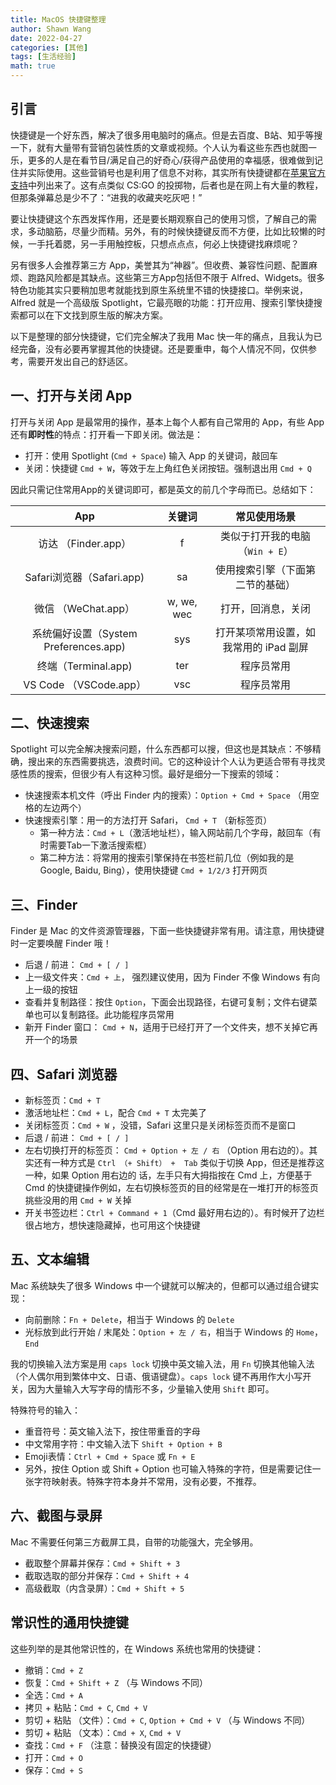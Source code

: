 ```yaml
---
title: MacOS 快捷键整理
author: Shawn Wang
date: 2022-04-27
categories: [其他]
tags: [生活经验]
math: true
---
```


## 引言

快捷键是一个好东西，解决了很多用电脑时的痛点。但是去百度、B站、知乎等搜一下，就有大量带有营销包装性质的文章或视频。个人认为看这些东西也就图一乐，更多的人是在看节目/满足自己的好奇心/获得产品使用的幸福感，很难做到记住并实际使用。这些营销号也是利用了信息不对称，其实所有快捷键都在[苹果官方支持](https://support.apple.com/zh-cn/HT201236)中列出来了。这有点类似 CS:GO 的投掷物，后者也是在网上有大量的教程，但那条弹幕总是少不了：“进我的收藏夹吃灰吧！”

要让快捷键这个东西发挥作用，还是要长期观察自己的使用习惯，了解自己的需求，多动脑筋，尽量少而精。另外，有的时候快捷键反而不方便，比如比较懒的时候，一手托着腮，另一手用触控板，只想点点点，何必上快捷键找麻烦呢？


另有很多人会推荐第三方 App，美誉其为“神器”。但收费、兼容性问题、配置麻烦、跑路风险都是其缺点。这些第三方App包括但不限于 Alfred、Widgets。很多特色功能其实只要稍加思考就能找到原生系统里不错的快捷接口。举例来说，Alfred 就是一个高级版 Spotlight，它最亮眼的功能：打开应用、搜索引擎快捷搜索都可以在下文找到原生版的解决方案。

以下是整理的部分快捷键，它们完全解决了我用 Mac 快一年的痛点，且我认为已经完备，没有必要再掌握其他的快捷键。还是要重申，每个人情况不同，仅供参考，需要开发出自己的舒适区。





## 一、打开与关闭 App

打开与关闭 App 是最常用的操作，基本上每个人都有自己常用的 App，有些 App 还有**即时性**的特点：打开看一下即关闭。做法是：

- 打开：使用 Spotlight (`Cmd + Space`) 输入 App 的关键词，敲回车
- 关闭：快捷键 `Cmd + W`，等效于左上角红色关闭按钮。强制退出用 `Cmd + Q`

因此只需记住常用App的关键词即可，都是英文的前几个字母而已。总结如下：

| App  |关键词 | 常见使用场景 |
| :-: | :-: | :-: |
| 访达 （Finder.app） |   f   | 类似于打开我的电脑（`Win + E`） |
| Safari浏览器（Safari.app) |   sa    | 使用搜索引擎（下面第二节的基础） | 
| 微信 （WeChat.app） |    w, we, wec    | 打开，回消息，关闭 |
| 系统偏好设置（System Preferences.app) | sys | 打开某项常用设置，如我常用的 iPad 副屏 |
| 终端（Terminal.app) | ter | 程序员常用 |
| VS Code （VSCode.app） |    vsc   | 程序员常用 |



## 二、快速搜索

Spotlight 可以完全解决搜索问题，什么东西都可以搜，但这也是其缺点：不够精确，搜出来的东西需要挑选，浪费时间。它的这种设计个人认为更适合带有寻找灵感性质的搜索，但很少有人有这种习惯。最好是细分一下搜索的领域：
- 快速搜索本机文件（呼出 Finder 内的搜索）：`Option + Cmd + Space` （用空格的左边两个）
- 快速搜索引擎：用一的方法打开 Safari， `Cmd + T` （新标签页）
    - 第一种方法：`Cmd + L`（激活地址栏），输入网站前几个字母，敲回车（有时需要Tab一下激活搜索框）
    - 第二种方法：将常用的搜索引擎保持在书签栏前几位（例如我的是 Google, Baidu, Bing），使用快捷键 `Cmd + 1/2/3` 打开网页
    
## 三、Finder

Finder 是 Mac 的文件资源管理器，下面一些快捷键非常有用。请注意，用快捷键时一定要唤醒 Finder 哦！

- 后退 / 前进： `Cmd + [ / ]`  
- 上一级文件夹：`Cmd + 上`， 强烈建议使用，因为 Finder 不像 Windows 有向上一级的按钮
- 查看并复制路径：按住 `Option`，下面会出现路径，右键可复制；文件右键菜单也可以复制路径。此功能程序员常用
- 新开 Finder 窗口： `Cmd + N`，适用于已经打开了一个文件夹，想不关掉它再开一个的场景



## 四、Safari 浏览器

- 新标签页：`Cmd + T`
- 激活地址栏：`Cmd + L`，配合 `Cmd + T` 太完美了
- 关闭标签页：`Cmd + W` ，没错，Safari 这里只是关闭标签页而不是窗口
- 后退 / 前进： `Cmd + [ / ]`  
- 左右切换打开的标签页： `Cmd + Option + 左 / 右` （Option 用右边的）。其实还有一种方式是 `Ctrl （+ Shift） +  Tab` 类似于切换 App，但还是推荐这一种，如果 Option 用右边的 话，左手只有大拇指按在 Cmd 上，方便基于 Cmd 的快捷键操作例如，左右切换标签页的目的经常是在一堆打开的标签页挑些没用的用 `Cmd + W` 关掉
- 开关书签边栏：`Ctrl + Command + 1`（Cmd 最好用右边的）。有时候开了边栏很占地方，想快速隐藏掉，也可用这个快捷键




## 五、文本编辑

Mac 系统缺失了很多 Windows 中一个键就可以解决的，但都可以通过组合键实现：
- 向前删除：`Fn + Delete`，相当于 Windows 的 `Delete`
- 光标放到此行开始 / 末尾处：`Option + 左 / 右`，相当于 Windows 的 `Home`，`End`

我的切换输入法方案是用 `caps lock` 切换中英文输入法，用 `Fn` 切换其他输入法（个人偶尔用到繁体中文、日语、俄语键盘）。`caps lock` 键不再用作大小写开关，因为大量输入大写字母的情形不多，少量输入使用 `Shift` 即可。

特殊符号的输入：
- 重音符号：英文输入法下，按住带重音的字母
- 中文常用字符：中文输入法下 `Shift + Option + B`
- Emoji表情：`Ctrl + Cmd + Space` 或 `Fn + E`
- 另外，按住 Option 或 Shift + Option 也可输入特殊的字符，但是需要记住一张字符映射表。特殊字符本身并不常用，没有必要，不推荐。



## 六、截图与录屏

Mac 不需要任何第三方截屏工具，自带的功能强大，完全够用。


- 截取整个屏幕并保存：`Cmd + Shift + 3`
- 截取选取的部分并保存：`Cmd + Shift + 4`
- 高级截取（内含录屏）：`Cmd + Shift + 5`



## 常识性的通用快捷键

这些列举的是其他常识性的，在 Windows 系统也常用的快捷键：
- 撤销：`Cmd + Z`
- 恢复：`Cmd + Shift + Z` （与 Windows 不同）
- 全选：`Cmd + A`
- 拷贝 + 粘贴：`Cmd + C`, `Cmd + V`
- 剪切 + 粘贴 （文件）：`Cmd + C`, `Option + Cmd + V` （与 Windows 不同）
- 剪切 + 粘贴 （文本）：`Cmd + X`, `Cmd + V` 
- 查找：`Cmd + F` （注意：替换没有固定的快捷键）
- 打开：`Cmd + O`
- 保存：`Cmd + S`



